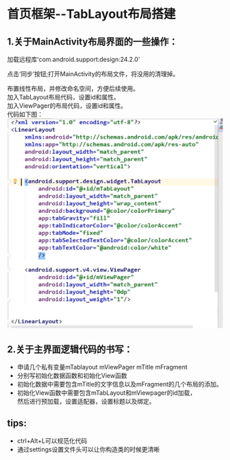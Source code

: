 #    首页框架--TabLayout布局搭建


## 1.关于MainActivity布局界面的一些操作：
加载远程库‘com.android.support:design:24.2.0’

点击‘同步’按钮;打开MainActivity的布局文件，将没用的清理掉。

布置线性布局，并修改命名空间，方便后续使用。  
加入TabLayout布局代码，设置id和属性。  
加入ViewPager的布局代码，设置id和属性。  
代码如下图：  
![MainActivity_Layout](image/MainActivity_Layout.png)  

## 2.关于主界面逻辑代码的书写：
- 申请几个私有变量mTablayout mViewPager mTitle mFragment
- 分别写初始化数据函数和初始化View函数
- 初始化数据中需要包含mTitle的文字信息以及mFragment的几个布局的添加。
- 初始化View函数中需要包含mTabLayout和mViewpager的id加载，  
然后进行预加载，设置适配器，设置标题以及绑定。




## tips:
- ctrl+Alt+L可以规范化代码
- 通过settings设置文件头可以让你构造类的时候更清晰



